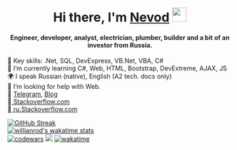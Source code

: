 <h1 align="center">Hi there, I'm <a href="https://t.me/NevodLD" target="_blank">Nevod</a>
<img src="https://github.com/blackcater/blackcater/raw/main/images/Hi.gif" height="32"/></h1>
<h4 align="center">Engineer, developer, analyst, electrician, plumber, builder and a bit of an investor from Russia.</h4>

🔭 Key skills: .Net, SQL, DevExpress, VB.Net, VBA, C#
<br>🌱 I’m currently learning C#, Web, HTML, Bootstrap, DevExtreme, AJAX, JS
<br>🌍 I speak Russian (native), English (A2 tech. docs only)
<br>🤔 I’m looking for help with Web.
<br>💬 <a href="https://t.me/NevodLD" target="_blank">Telegram</a>, <a href="https://t.me/nevodblog" target="_blank">Blog</a>
<br>:orange_heart:<a href="https://stackoverflow.com/users/15810831/newod" target="_blank">&nbsp;Stackoverflow.com</a>
<br>:blue_heart:<a href="https://ru.stackoverflow.com/users/503194/nevod" target="_blank">&nbsp;ru.Stackoverflow.com</a>

[![GitHub Streak](http://github-readme-streak-stats.herokuapp.com?user=Nevod-g&theme=dark&hide_border=true&date_format=n%2Fj%5B%2FY%5D)](https://git.io/streak-stats)<br>[![willianrod's wakatime stats](https://github-readme-stats.vercel.app/api/wakatime?username=Nevod&theme=dark&hide_border=true)](https://wakatime.com/@Nevod)<br>
[![codewars](https://www.codewars.com/users/Nevod-g/badges/small)](https://www.codewars.com/users/Nevod-g)
![](https://komarev.com/ghpvc/?username=Nevod-g)
[![wakatime](https://wakatime.com/badge/user/f09ea94b-2985-4e0e-baa1-ad6af7e4e571.svg)](https://wakatime.com/@f09ea94b-2985-4e0e-baa1-ad6af7e4e571)

<!--✨👯😄⚡

Используемые языки
[![Top Langs](https://github-readme-stats.vercel.app/api/top-langs/?username=Nevod-g&layout=compact)](https://github.com/anuraghazra/github-readme-stats)

Прочая фигня
![](http://github-profile-summary-cards.vercel.app/api/cards/profile-details?username=Nevod-g&theme=gruvbox)
[![Typing SVG](https://readme-typing-svg.herokuapp.com?color=%2336BCF7&lines=Computer+science+student)](https://git.io/typing-svg)
[![trophy](https://github-profile-trophy.vercel.app/?username=Nevod-g)](https://github.com/ryo-ma/github-profile-trophy)
[![Anurag's GitHub stats](https://github-readme-stats.vercel.app/api?username=Nevod-g&theme=dark&hide_border=true)](https://github.com/anuraghazra/github-readme-stats)
-->
